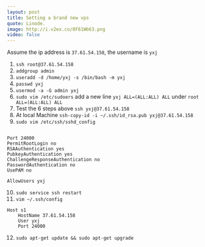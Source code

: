 ```yaml
---
layout: post
title: Setting a brand new vps
quote: Linode.
image: http://i.v2ex.co/8F61Wb63.png
video: false
---
```



Assume the ip address is `37.61.54.158`, the username is `yxj`

1. `ssh root@37.61.54.158`
2. `addgroup admin`
3. `useradd -d /home/yxj -s /bin/bash -m yxj`
4. `passwd yxj`
5. `usermod -a -G admin yxj`
6. `sudo vim /etc/sudoers` add a new line `yxj ALL=(ALL:ALL) ALL` under `root ALL=(ALL:ALL) ALL`
7. Test the 6 steps above `ssh yxj@37.61.54.158`
8. At local Machine `ssh-copy-id -i ~/.ssh/id_rsa.pub yxj@37.61.54.158`
9. `sudo vim /etc/ssh/sshd_config`


~~~

Port 24000
PermitRootLogin no
RSAAuthentication yes
PubkeyAuthentication yes
ChallengeResponseAuthentication no
PasswordAuthentication no
UsePAM no

AllowUsers yxj
~~~

10. `sudo service ssh restart`
11. `vim ~/.ssh/config`

~~~
Host s1
    HostName 37.61.54.158
    User yxj
    Port 24000
~~~

12. `sudo apt-get update && sudo apt-get upgrade`
